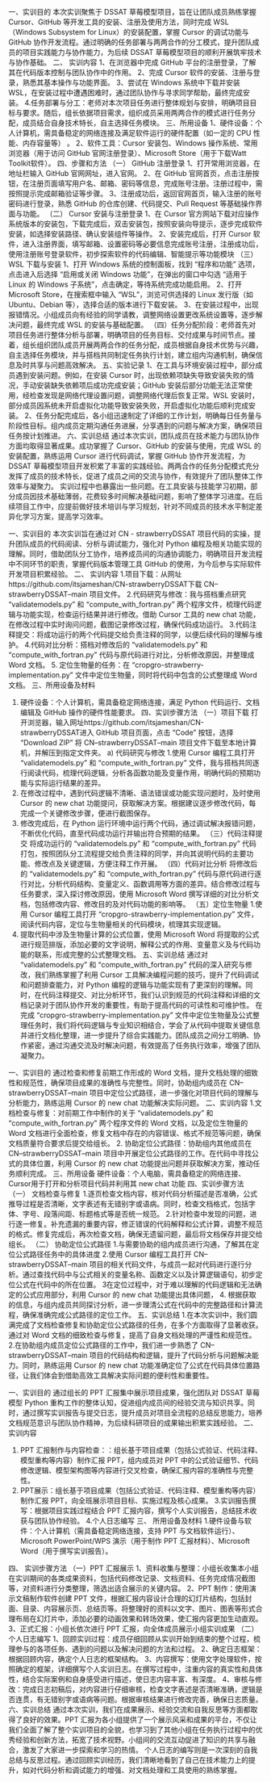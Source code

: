 一、实训目的
本次实训聚焦于 DSSAT 草莓模型项目，旨在让团队成员熟练掌握 Cursor、GitHub 等开发工具的安装、注册及使用方法，同时完成 WSL（Windows Subsystem for Linux）的安装配置，掌握 Cursor 的调试功能与 GitHub 协作开发流程。通过明确的任务部署与两两合作的分工模式，提升团队成员的项目实践能力与协作能力，为后续 DSSAT 草莓模型项目的顺利开展筑牢技术与协作基础。
二、	实训内容
1、在浏览器中完成 GitHub 平台的注册登录，了解其在代码版本控制与团队协作中的作用。
2、完成 Cursor 软件的安装、注册与登录，熟悉其基本操作与功能界面。
3、尝试在 Windows 系统中下载并安装 WSL，在安装过程中遭遇困难时，通过团队协作与寻求同学帮助，最终完成安装。
4.任务部署与分工：老师对本次项目任务进行整体规划与安排，明确项目目标与要求。随后，组长依据项目需求，组织成员采用两两合作的模式进行任务分配，成员结合自身技术特长，自主选择任务模块。
三、所用设备
1、硬件设备：个人计算机，需具备稳定的网络连接及满足软件运行的硬件配置（如一定的 CPU 性能、内存容量等） 。
2、软件工具：Cursor 安装包、Windows 操作系统、常用浏览器（用于访问 GitHub 官网注册登录）、Microsoft Store（用于下载Watt Toolkit软件）。
四、步骤和方法
（一）	GitHub 注册登录
1、打开常用浏览器，在地址栏输入 GitHub 官网网址，进入官网。
2、在 GitHub 官网首页，点击注册按钮，在注册页面填写用户名、邮箱、密码等信息，完成账号注册。注册过程中，需按照提示完成邮箱验证等步骤。
3、注册成功后，返回官网首页，输入注册的账号密码进行登录，熟悉 GitHub 的仓库创建、代码提交、Pull Request 等基础操作界面与功能。
（二）	Cursor 安装与注册登录
1、在 Cursor 官方网站下载对应操作系统版本的安装包，下载完成后，双击安装包，按照安装向导提示，逐步完成软件安装，如选择安装路径、确认安装组件等操作。
2、安装完成后，打开 Cursor 软件，进入注册界面，填写邮箱、设置密码等必要信息完成账号注册，注册成功后，使用注册账号登录软件，初步探索软件的代码编辑、智能提示等功能模块
（三）	WSL 下载与安装
1、打开 Windows 系统的控制面板，找到 “程序和功能” 选项，点击进入后选择 “启用或关闭 Windows 功能”，在弹出的窗口中勾选 “适用于 Linux 的 Windows 子系统”，点击确定，等待系统完成功能启用。
2、打开 Microsoft Store，在搜索框中输入 “WSL”，浏览可供选择的 Linux 发行版（如 Ubuntu、Debian 等），选择合适的版本进行下载安装。
3、在安装过程中，出现报错情况。小组成员向有经验的同学请教，调整网络设置更改系统设置等，逐步解决问题，最终完成 WSL 的安装与基础配置。
（四）任务分配阶段：老师首先对项目任务进行整体分析与部署，明确项目的任务目标、交付成果与时间节点。接着，组长组织团队成员开展两两合作的任务分配，成员根据自身技术优势与兴趣，自主选择任务模块，并与搭档共同制定任务执行计划，建立组内沟通机制，确保信息及时共享与问题高效解决。
五、实验记录
1、在工具与环境安装过程中，部分成员遇到安装问题。例如，在安装 Cursor 时，出现依赖项缺失导致安装失败的情况，手动安装缺失依赖项后成功完成安装；GitHub 安装后部分功能无法正常使用，经检查发现是网络代理设置问题，调整网络代理后恢复正常。WSL 安装时，部分成员因系统未开启虚拟化功能导致安装失败，开启虚拟化功能后顺利完成安装。
2、任务分配完成后，各小组迅速制定了详细的工作计划，明确每日任务量与阶段性目标。组内成员定期沟通任务进展，分享遇到的问题与解决方案，确保项目任务按计划推进。
六、实训总结
通过本次实训，团队成员在技术能力与团队协作方面均取得显著成果。成功掌握了 Cursor、GitHub 的安装与使用，完成 WSL 的安装配置，熟练运用 Cursor 进行代码调试，掌握 GitHub 协作开发流程，为 DSSAT 草莓模型项目开发积累了丰富的实践经验。两两合作的任务分配模式充分发挥了成员的技术特长，促进了成员之间的交流与协作，有效提升了团队整体工作效率与凝聚力。
实训过程中也暴露出一些问题。在工具安装与技能学习初期，部分成员因技术基础薄弱，花费较多时间解决基础问题，影响了整体学习进度。在后续项目工作中，应提前做好技术培训与学习规划，针对不同成员的技术水平制定差异化学习方案，提高学习效率。















一、实训目的
本次实训旨在通过对 CN - strawberryDSSAT 项目代码的实操，提升团队成员的代码阅读、分析与调试能力，强化对 Python 编程及相关功能实现的理解。同时，借助团队分工协作，培养成员间的沟通协调能力，明确项目开发流程中不同环节的职责，掌握代码版本管理工具 GitHub 的使用，为今后参与实际软件开发项目积累经验。
二、	实训内容
1.项目下载：从网址https://github.com/itsjameshan/CN-strawberryDSSAT下载 CN–strawberryDSSAT–main 项目文件。
2.代码研究与修改：我与搭档重点研究 “validatemodels.py” 和 “compute_with_fortran.py” 两个程序文件，梳理代码逻辑与功能实现，检查运行结果并进行修改。借助 Cursor 工具的 new chat 功能，在修改过程中实时询问问题，截图记录修改过程，确保代码成功运行。
3.代码注释提交：将成功运行的两个代码提交给负责注释的同学，以便后续代码的理解与维护。
4.代码对比分析：搭档对修改后的 “validatemodels.py” 和 “compute_with_fortran.py” 代码与原代码进行对比，分析修改原因，并整理成 Word 文档。
5. 定位生物量的任务：在 “cropgro-strawberry-implementation.py” 文件中定位生物量，同时将代码中包含的公式整理成 Word 文档。
三、所用设备及材料
1.	硬件设备：个人计算机，需具备稳定网络连接，满足 Python 代码运行、文档编辑及 GitHub 操作的硬件性能要求。
四、实训步骤方法
（一）项目下载
打开浏览器，输入网址https://github.com/itsjameshan/CN-strawberryDSSAT进入 GitHub 项目页面，点击 “Code” 按钮，选择 “Download ZIP” 将 CN–strawberryDSSAT–main 项目文件下载至本地计算机，并解压到指定文件夹。
a)	代码研究与修改
1.使用 Cursor 编程工具打开 “validatemodels.py” 和 “compute_with_fortran.py” 文件，我与搭档共同逐行阅读代码，梳理代码逻辑，分析各函数功能及变量作用，明确代码的预期功能与实际运行结果的差异。
2.	在修改过程中，遇到代码逻辑不清晰、语法错误或功能实现问题时，及时使用 Cursor 的 new chat 功能提问，获取解决方案。根据建议逐步修改代码，每完成一个关键修改步骤，便进行截图保存。
3.	修改完成后，在 Python 运行环境中运行两个代码，通过调试解决报错问题，不断优化代码，直至代码成功运行并输出符合预期的结果。
（三）代码注释提交
将成功运行的 “validatemodels.py” 和 “compute_with_fortran.py” 代码打包，按照团队分工流程提交给负责注释的同学，并向其说明代码的主要功能、修改点及关键逻辑，方便注释工作开展。
（四）代码对比分析
将修改后的 “validatemodels.py” 和 “compute_with_fortran.py” 代码与原代码进行逐行对比，分析代码结构、变量定义、函数调用等方面的差异。结合修改过程与任务要求，深入探讨修改原因，使用 Microsoft Word 撰写详细的对比分析文档，包括修改内容、修改目的及对代码功能的影响等。
（五）定位生物量
1.使用 Cursor 编程工具打开 “cropgro-strawberry-implementation.py” 文件，阅读代码内容，定位与生物量相关的代码模块，梳理其实现逻辑。
3.	提取代码中涉及生物量计算的公式位置，使用 Microsoft Word 将提取的公式进行规范排版，添加必要的文字说明，解释公式的作用、变量意义及与代码功能的联系，形成完整的公式整理文档。
五、实训总结
通过对 “validatemodels.py” 和 “compute_with_fortran.py” 代码的深入研究与修改，我们熟练掌握了利用 Cursor 工具解决编程问题的技巧，提升了代码调试和问题排查能力，对 Python 编程的逻辑与功能实现有了更深刻的理解。同时，在代码注释提交、对比分析环节，我们认识到规范的代码注释和详细的文档记录对于团队协作开发的重要性，有助于提高代码的可读性和可维护性。
在完成 “cropgro-strawberry-implementation.py” 文件中定位生物量及公式整理任务时，我们将代码逻辑与专业知识相结合，学会了从代码中提取关键信息并进行文档化整理，进一步提升了综合实践能力。团队成员之间分工明确、协作紧密，通过沟通交流及时解决问题，有效提高了任务执行效率，增强了团队凝聚力。

















一、实训目的
通过检查和修复前期工作形成的 Word 文档，提升文档处理的细致性和规范性，确保项目成果的准确性与完整性。同时，协助组内成员在 CN–strawberryDSSAT–main 项目中定位公式路径，进一步强化对项目代码的理解与分析能力，熟练运用 Cursor 的 new chat 功能解决实际问题。
二、实训内容
1.文档检查与修复：对前期工作中制作的关于 “validatemodels.py” 和 “compute_with_fortran.py” 两个程序文件的 Word 文档，以及定位生物量的 Word 文档进行全面检查，修复文档中存在的内容错误、格式不规范等问题，确保文档质量符合要求后提交给组长。
2.	协助定位公式路径：协助组内其他成员在 CN–strawberryDSSAT–main 项目中开展定位公式路径的工作。在代码中寻找公式的具体位置，利用 Cursor 的 new chat 功能提出问题并获取解决方案，推动任务顺利完成。
三、所用设备
硬件设备：个人电脑，需具备稳定的网络连接、Cursor用于打开和分析项目代码并利用其 new chat 功能
四、实训步骤方法
（一）	文档检查与修复
1.逐页检查文档内容，核对代码分析描述是否准确，公式推导过程是否清晰，文字表述有无错别字或语病。同时，检查文档格式，包括字体、字号、段落间距、标题格式等是否统一规范。
2.针对检查中发现的问题，进行逐一修复。补充遗漏的重要内容，修正错误的代码解释和公式计算，调整不规范的格式。修复完成后，再次检查文档，确保无遗留问题，最后将文档保存并提交给组长。
（二）	协助定位公式路径
1.与需要协助的组内成员进行沟通，了解其在定位公式路径任务中的具体进度
2.使用 Cursor 编程工具打开 CN–strawberryDSSAT–main 项目的相关代码文件，与成员一起对代码进行逐行分析。通过查找代码中与公式相关的变量名称、函数定义以及计算逻辑语句，初步定位公式在代码中的所在位置。
3在定位过程中，对于难以理解的代码逻辑和无法确定的公式应用部分，利用 Cursor 的 new chat 功能提出具体问题，
4.	根据获取的信息，与组内成员共同探讨分析，进一步理清公式在代码中的完整路径和计算流程，确保准确完成公式路径的定位工作。
五、实训总结
1.在本次实训中，我们圆满完成了文档检查修复和协助定位公式路径的任务，在多个方面取得了显著收获。通过对 Word 文档的细致检查与修复，提高了自身文档处理的严谨性和规范性。 
2.在协助组内成员定位公式路径的工作中，我们进一步熟悉了 CN–strawberryDSSAT–main 项目的代码结构和逻辑，提升了代码分析与问题解决能力。同时，熟练运用 Cursor 的 new chat 功能准确定位了公式在代码具体位置路径，让我们体会到借助高效工具解决实际问题的便利性和重要性。











































一、实训目的
通过组长的 PPT 汇报集中展示项目成果，强化团队对 DSSAT 草莓模型 Python 重构工作的整体认知，促进组内成员间的经验交流与知识共享。同时，通过撰写实训报告与提交日志，提升成员对项目全流程的总结反思能力，培养文档规范意识与团队协作精神，为后续科研项目的成果输出积累实践经验。
二、实训内容
1. PPT 汇报制作与内容检查：：组长基于项目成果（包括公式验证、代码注释、模型重构等内容）制作汇报 PPT，组内成员对 PPT 中的公式验证细节、代码修改逻辑、模型架构图等内容进行交叉检查，确保汇报内容的准确性与完整性。
2. PPT展示：组长基于项目成果（包括公式验证、代码注释、模型重构等内容）制作汇报 PPT，向全班展示项目目标、实施过程及核心成果。
3.实训报告撰写：根据项目实践过程结合 PPT 汇报内容，撰写个人实训报告，总结技术收获与团队协作经验。
4.个人日志编写
三、	所用设备及材料
1.硬件设备与软件：个人计算机（需具备稳定网络连接，支持 PPT 与文档软件运行）、Microsoft PowerPoint/WPS 演示（用于制作 PPT 汇报材料）、Microsoft Word（用于撰写实训报告）。

四、	实训步骤方法
（一）PPT 汇报展示
1、资料收集与整理：小组长收集本小组在实训期间的各类成果资料，包括代码修改记录、文档资料、任务完成情况截图等，对资料进行分类整理，筛选出适合展示的关键内容。
2、PPT 制作：使用演示文稿制作软件创建 PPT 文件，根据汇报内容设计合理的幻灯片结构，包括封面、目录、内容展示页、总结页等。将整理好的资料以文字、图片、图表等形式合理布局在幻灯片中，添加必要的动画效果和转场效果，使汇报内容更加生动直观。
3、正式汇报：小组长依次进行 PPT 汇报，向全体成员展示小组实训成果
（二）个人日志编写
1、回顾实训过程：成员仔细回顾从实训开始到结束的整个过程，梳理参与的各项任务、遇到的问题以及解决问题的方法和过程。
2、确定日志框架：根据回顾内容，确定个人日志的框架结构。
3、内容撰写：使用文字处理软件，按照确定的框架，详细撰写个人实训日志。在撰写过程中，注重内容的真实性和具体性，结合实际案例和自身感受进行描述，使日志内容丰富、有深度。
4、审核与修改：完成日志初稿后，对内容进行仔细审核，检查文字表述是否清晰准确，逻辑是否连贯，有无错别字或语病等问题。根据审核结果进行修改完善，确保日志质量。
六、实训总结
通过本次实训，我们在成果展示、经验交流和自我反思等方面都取得了良好的效果。PPT 汇报为各小组提供了一个展示风采和成果的平台，不仅让我们全面了解了整个实训项目的全貌，也学习到了其他小组在任务执行过程中的优秀经验和创新方法，拓宽了技术视野。小组间的交流互动促进了知识的共享与融合，激发了大家进一步探索和学习的热情。
个人日志的编写则是一次深刻的自我总结与反思过程。通过回顾实训经历，我们清晰地看到了自己在技术能力上的提升，如对代码分析和调试能力的增强、对文档处理和工具使用的熟练掌握。

